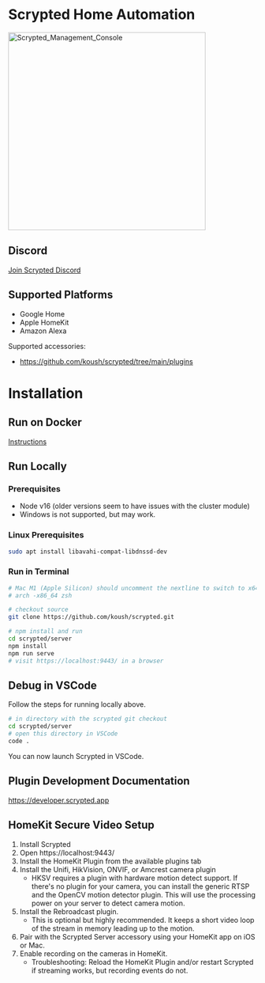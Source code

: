 # Scrypted Home Automation

<img width="400" alt="Scrypted_Management_Console" src="https://user-images.githubusercontent.com/73924/131903488-722d87ac-a0b0-40fe-b605-326e6b886e35.png">

## Discord

[Join Scrypted Discord](https://discord.gg/DcFzmBHYGq)

## Supported Platforms

 * Google Home
 * Apple HomeKit
 * Amazon Alexa

Supported accessories: 
 * https://github.com/koush/scrypted/tree/main/plugins

# Installation

## Run on Docker

[Instructions](https://github.com/koush/scrypted/wiki/Docker)

## Run Locally

### Prerequisites

* Node v16 (older versions seem to have issues with the cluster module)
* Windows is not supported, but may work.

### Linux Prerequisites

```sh
sudo apt install libavahi-compat-libdnssd-dev
```

### Run in Terminal


```sh
# Mac M1 (Apple Silicon) should uncomment the nextline to switch to x64 mode
# arch -x86_64 zsh

# checkout source
git clone https://github.com/koush/scrypted.git

# npm install and run
cd scrypted/server
npm install
npm run serve
# visit https://localhost:9443/ in a browser
```

## Debug in VSCode

Follow the steps for running locally above.

```sh
# in directory with the scrypted git checkout
cd scrypted/server
# open this directory in VSCode
code .
```

You can now launch Scrypted in VSCode.

## Plugin Development Documentation

https://developer.scrypted.app

## HomeKit Secure Video Setup

1. Install Scrypted
2. Open https://localhost:9443/
3. Install the HomeKit Plugin from the available plugins tab
4. Install the Unifi, HikVision, ONVIF, or Amcrest camera plugin
   * HKSV requires a plugin with hardware motion detect support. If there's no plugin for your camera, you can install the generic RTSP and the OpenCV motion detector plugin. This will use the processing power on your server to detect camera motion.
6. Install the Rebroadcast plugin.
    * This is optional but highly recommended. It keeps a short video loop of the stream in memory leading up to the motion.  
7. Pair with the Scrypted Server accessory using your HomeKit app on iOS or Mac.
8. Enable recording on the cameras in HomeKit.
    * Troubleshooting: Reload the HomeKit Plugin and/or restart Scrypted if streaming works, but recording events do not.
